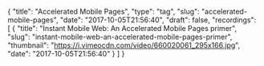 {
  "title": "Accelerated Mobile Pages",
  "type": "tag",
  "slug": "accelerated-mobile-pages",
  "date": "2017-10-05T21:56:40",
  "draft": false,
  "recordings": [
    {
      "title": "Instant Mobile Web: An Accelerated Mobile Pages primer",
      "slug": "instant-mobile-web-an-accelerated-mobile-pages-primer",
      "thumbnail": "https://i.vimeocdn.com/video/660020061_295x166.jpg",
      "date": "2017-10-05T21:56:40"
    }
  ]
}